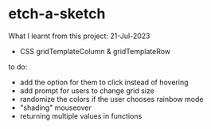 # etch-a-sketch

What I learnt from this project:
21-Jul-2023
- CSS gridTemplateColumn & gridTemplateRow

to do:
- add the option for them to click instead of hovering
- add prompt for users to change grid size
- randomize the colors if the user chooses rainbow mode
- "shading" mouseover
- returning multiple values in functions